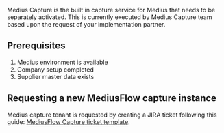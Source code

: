 Medius Capture is the built in capture service for Medius that needs to be separately activated. This is currently executed by Medius Capture team based upon the request of your implementation partner. 

## Prerequisites
1. Medius environment is available
2. Company setup completed
3. Supplier master data exists

## Requesting a new MediusFlow capture instance
Medius capture tenant is requested by creating a JIRA ticket following this guide: [MediusFlow Capture ticket template](https://medius.atlassian.net/wiki/spaces/MFP/pages/85493125/Ticket+templates#Tickettemplates-MediusFlowcaptureactivation(Mediusinternalandpartners)).

